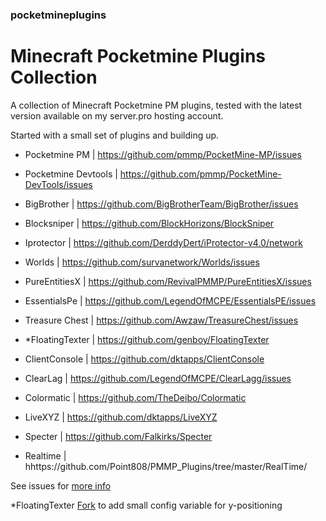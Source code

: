 ### pocketmineplugins

# Minecraft Pocketmine Plugins Collection

A collection of Minecraft Pocketmine PM plugins, tested with the latest version available on my server.pro hosting account.

Started with a small set of plugins and building up.  

- Pocketmine PM | https://github.com/pmmp/PocketMine-MP/issues
- Pocketmine Devtools | https://github.com/pmmp/PocketMine-DevTools/issues
- BigBrother | https://github.com/BigBrotherTeam/BigBrother/issues
- Blocksniper | https://github.com/BlockHorizons/BlockSniper
- Iprotector | https://github.com/DerddyDert/iProtector-v4.0/network
- Worlds | https://github.com/survanetwork/Worlds/issues 
- PureEntitiesX | https://github.com/RevivalPMMP/PureEntitiesX/issues
- EssentialsPe | https://github.com/LegendOfMCPE/EssentialsPE/issues
- Treasure Chest | https://github.com/Awzaw/TreasureChest/issues
- *FloatingTexter | https://github.com/genboy/FloatingTexter 
- ClientConsole | https://github.com/dktapps/ClientConsole
- ClearLag | https://github.com/LegendOfMCPE/ClearLagg/issues
- Colormatic | https://github.com/TheDeibo/Colormatic
- LiveXYZ | https://github.com/dktapps/LiveXYZ
- Specter | https://github.com/Falkirks/Specter 

- Realtime | hhttps://github.com/Point808/PMMP_Plugins/tree/master/RealTime/
 
See issues for [more info](https://github.com/genboy/pocketmineplugins/issues/8)

*FloatingTexter [Fork](https://github.com/genboy/FloatingTexter) to add small config variable for y-positioning